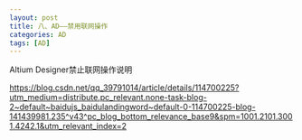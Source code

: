 ```yaml
---
layout: post
title: 八、AD——禁用联网操作
categories: AD
tags: [AD]
---
```



Altium Designer禁止联网操作说明

https://blog.csdn.net/qq_39791014/article/details/114700225?utm_medium=distribute.pc_relevant.none-task-blog-2~default~baidujs_baidulandingword~default-0-114700225-blog-141439981.235^v43^pc_blog_bottom_relevance_base9&spm=1001.2101.3001.4242.1&utm_relevant_index=2